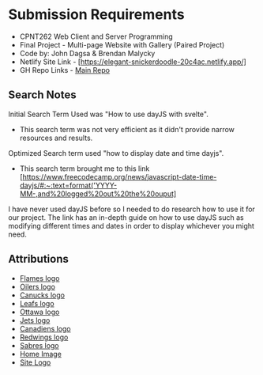 # Submission Requirements

- CPNT262 Web Client and Server Programming
- Final Project - Multi-page Website with Gallery (Paired Project)
- Code by: John Dagsa & Brendan Malycky
- Netlify Site Link - [https://elegant-snickerdoodle-20c4ac.netlify.app/]
- GH Repo Links - [Main Repo](https://github.com/jdvgsa/cpnt262-final-group-project)

## Search Notes

Initial Search Term Used was "How to use dayJS with svelte".

- This search term was not very efficient as it didn't provide narrow resources and results.

Optimized Search term used "how to display date and time dayjs".

- This search term brought me to this link [https://www.freecodecamp.org/news/javascript-date-time-dayjs/#:~:text=format('YYYY-MM-,and%20logged%20out%20the%20ouput]

I have never used dayJS before so I needed to do research how to use it for our project. The link has an in-depth guide on how to use dayJS such as modifying different times and dates in order to display whichever you might need.



## Attributions
- [Flames logo](https://en.wikipedia.org/w/index.php?curid=65541834)
- [Oilers logo](https://en.wikipedia.org/w/index.php?curid=20956425)
- [Canucks logo](https://en.wikipedia.org/w/index.php?curid=61964669)
- [Leafs logo](https://en.wikipedia.org/w/index.php?curid=52054942)
- [Ottawa logo](https://en.wikipedia.org/w/index.php?curid=65364416)
- [Jets logo](https://en.wikipedia.org/w/index.php?curid=33043294)
- [Canadiens logo](https://commons.wikimedia.org/w/index.php?curid=43224014)
- [Redwings logo](https://en.wikipedia.org/w/index.php?curid=17648394)
- [Sabres logo](https://en.wikipedia.org/w/index.php?curid=29601775)
- [Home Image](https://en.wikipedia.org/wiki/Hockey#/media/File:Pittsburgh_Penguins,_Washington_Capitals,_Bryan_Rust_(33744033514).jpg)
- [Site Logo](https://en.wikipedia.org/wiki/National_Hockey_League#/media/File:05_NHL_Shield.svg)